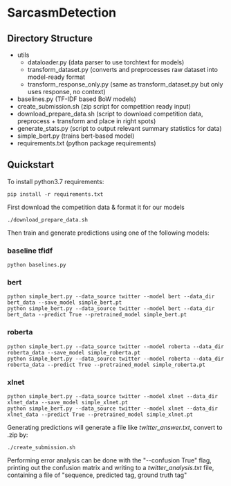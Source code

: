 # SarcasmDetection
## Directory Structure
- utils
    - dataloader.py (data parser to use torchtext for models)
    - transform_dataset.py (converts and preprocesses raw dataset into model-ready format
    - transform_response_only.py (same as transform_dataset.py but only uses response, no context)
- baselines.py (TF-IDF based BoW models)
- create_submission.sh (zip script for competition ready input)
- download_prepare_data.sh (script to download competition data, preprocess + transform and place in right spots)
- generate_stats.py (script to output relevant summary statistics for data)
- simple_bert.py (trains bert-based model)
- requirements.txt (python package requirements)

## Quickstart
To install python3.7 requirements:  

    pip install -r requirements.txt

First download the competition data & format it for our models  

    ./download_prepare_data.sh

Then train and generate predictions using one of the following models:  
### baseline tfidf
    python baselines.py

### bert
    python simple_bert.py --data_source twitter --model bert --data_dir bert_data --save_model simple_bert.pt
    python simple_bert.py --data_source twitter --model bert --data_dir bert_data --predict True --pretrained_model simple_bert.pt

### roberta
    python simple_bert.py --data_source twitter --model roberta --data_dir roberta_data --save_model simple_roberta.pt
    python simple_bert.py --data_source twitter --model roberta --data_dir roberta_data --predict True --pretrained_model simple_roberta.pt

### xlnet
    python simple_bert.py --data_source twitter --model xlnet --data_dir xlnet_data --save_model simple_xlnet.pt
    python simple_bert.py --data_source twitter --model xlnet --data_dir xlnet_data --predict True --pretrained_model simple_xlnet.pt

Generating predictions will generate a file like *twitter_answer.txt*, convert to .zip by:  

    ./create_submission.sh


Performing error analysis can be done with the "--confusion True" flag, printing out the confusion matrix and writing to a *twitter_analysis.txt* file, containing a file of "sequence, predicted tag, ground truth tag"
